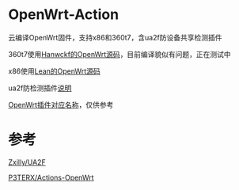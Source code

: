 # OpenWrt-Action
云编译OpenWrt固件，支持x86和360t7，含ua2f防设备共享检测插件

360t7使用[Hanwckf的OpenWrt源码](https://github.com/hanwckf/immortalwrt-mt798x)，目前编译貌似有问题，正在测试中

x86使用[Lean的OpenWrt源码](https://github.com/coolsnowwolf/lede)

ua2f防检测插件[说明](https://github.com/QiYueYiya/OpenWrt-Action/blob/main/ua2f.md)

[OpenWrt插件对应名称](https://www.right.com.cn/forum/thread-3682029-1-1.html)，仅供参考

# 参考
[Zxilly/UA2F](https://github.com/Zxilly/UA2F)

[P3TERX/Actions-OpenWrt](https://github.com/P3TERX/Actions-OpenWrt)
